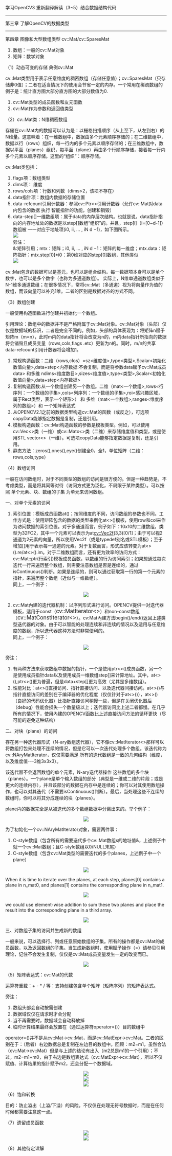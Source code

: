 学习OpenCV3 重新翻译解读（3~5）结合数据结构代码

---

第三章 了解OpenCV的数据类型  


---

第四章 图像和大型数组类型 cv::Mat/cv::SparesMat   

1. 数组：一般的cv::Mat对象   
2. 矩阵：数学对象   

（1）动态可变的存储 典例cv::Mat  

cv::Mat类型用于表示任意维度的稠密数组（存储任意值）；cv::SparesMat（只存储非0值）；二者在适当情况下的使用会节省一定的内存。一个常用在稀疏数组的例子是：统计直方图大部分直方图的大部分数值为0.  

1. cv::Mat类型的成员函数和友元函数  
2. cv::Mat作为参数和返回值类型  

（2）cv::Mat类：N维稠密数组  

存储在cv::Mat内的数据可以认为是：以栅格扫描顺序（从上至下，从左到右）的N维量。这意味着：在一维数组中，数据由多个元素顺序存储的；在二维数组中，数据以行（rows）组织，每一行内的多个元素以顺序存储的；在三维数组中，数据以平面（planes）组织，每平面（plane）再由多个行顺序存储，接着每一行内多个元素以顺序存储。这里的“组织”：顺序存储。  

cv::Mat类包括：  

1. flags项：数组类型  
2. dims项： 维度  
3. rows/cols项：行数和列数（dims>2，该项不存在） 
4. data指针项：数组内数据的存储位置   
5. data-refcount引用计数器：参照cv::Ptr<>引用计数器（允许cv::Mat对data内包含的数据 执行 智能指针的功能，创建和销毁）    
6. data-step[]一维数组项：属于data的内存层次结构。也就是说，data指针指向的内存地址处的数据是以step[]数组“组织”的。并且，step[i]（i=[0~d-1]）数组被 一一对应于地址项(i0, ii, … , iN d −1)，如下图所示。   
<a href="" target="_blank"><img src="/home/jaousha/图片/q1"/></a>  
旁注：  
&:矩阵引用；mtx：矩阵；i0, ii, … , iN d −1：矩阵的每一维度；mtx.data：矩阵指针；mtx.step[0]*i0：第0维对应的step[0]数组，其他类似  
<a href="" target="_blank"><img src="/home/jaousha/图片/q2"/></a>  

cv::Mat包含的数据可以是基元，也可以是组合结构。每一数据项本身可以是单个数字，也可以是多个数字（也称为多通道数组）。
实际上，N维单通道数组类似于N-1维多通道数组；在很多情况下，常将cv::Mat（多通道）视为将向量作为值的数组，而该向量可以补充1维。二者的区别是数据对齐的方式不同。   

（3）数组创建  

一般使用构造函数进行创建并初始化一个数组。   

引用理论：数组中的数据并不是严格附属于cv::Mat对象。cv::Mat对象（头部）仅仅是数据域的标识，二者是完全不同的。例如，头部的具体表现为：将矩阵n赋予矩阵m（m=n），此时m内的data指针将会改变为n的，m内data指针所指向的数据将会销毁且成员变量（rows,cols,flags .etc）更新为n的。同时，m/n的共享data-refcount引用计数器将会增加1。  

1. 常规构造函数：二维（rows,clos）=sz<维度值>,type<类型>,Scalar<初始化数值向量>,data+step<内存数据:不会复制，而是将参数data赋予cv::Mat成员data> 和多维 ndims<维度数目>,sizes<维度值>,type<类型>,Scalar<初始化数值向量>,data+step<内存数据>  
2. 复制构造函数:从一个数组创建另一个数组。二维（mat<一个数组>,rows<行序列：一个数组的子集>,cols<列序列：一个数组的子集>,roi<感兴趣区域，属于Rect类型，表示一个矩形>） 和 多维（mat<一个数组>,ranges<维度序列的数组>）和 一个矩阵表达式<expr>  
3. 从OPENCV2.1之前的数据类型构造cv::Mat的函数（或反之），可选项copyData能够指定数据是复制，还是引用。  
4. 模板构造函数：cv::Mat构造函数的参数是模板类型。例如，可以使用cv::Vec<>类（一维）或cv::Matx<>类（二维）来存储维度值和类型，或是使用STL vector<>（一维）。可选项copyData能够指定数据是复制，还是引用。  
5. 静态方法：zeros(),ones(),eye()创建全0，全1，单位矩阵（二维：rows,cols,type）   

（4）数组访问  

一般在访问数组时，对于不同类型的数组的访问是很方便的。但是一种趋势是，不考虑类型，而是将其同等对待（访问方式更为泛化，不局限于某种类型）。可以按照 单个元素、块、数组的子集 为单元来访问数组。  

一、对单个元素的访问   

1. 索引位置：模板成员函数at<type>()；按照维度的不同，访问数组的参数也不同。工作方式是：使用矩阵包含的数据的类型来例化at<>()模板，使用row和col来作为访问数据的索引位置。对于多通道而言，例子如下：10x10的二维数组，类型为32FC2，其中一个元素可以表示为at<cv::Vec2f>(3,3)[0/1]；由于可以视2通道为2元素的向量，所以使用Vec2f（或是typedef别名或STL模板）；至于增加[]用于表示每一通道的元素。对于复数而言，形式应该转变为at<>().re/at<>().im。对于二维数组而言，还有更为效率的访问方式：cv::Mat::ptr<type>(行索引)模板成员函数，以数组的行为访问索引；如果想通过每次迭代一行来遍历整个数组，则需要注意数组是否是连续的，通过isContinuous()判断。如果是连续的，则可以通过获取第一行的第一个元素的指针，来遍历整个数组（近似与一维数组）。  
同上，一个例子：   
<center><a href="" target="_blank"><img src="/home/jaousha/图片/q3"/></a></center>     

2. cv::Mat內建的迭代器机制：以序列形式进行访问。OPENCV提供一对迭代器模板，适用于const（<big>cv::MatIterator<></big>）和non-const数组（<big>cv::MatConstIterator<></big>）。cv:Mat內建方法begin()/end()返回上述类型迭代器的对象。由于可以智能的处理连续和非连续的情况以及适用与任意维度的数组，所以迭代器这种方法时非常便利的。   
同上，一个例子：   
<center><a href="" target="_blank"><img src="/home/jaousha/图片/q4"/></a></center>     


旁注：  

1. 有两种方法来获取数组中数据的指针，一个是使用ptr<>()成员函数，另一个是使用成员指针data以及使用成员一维数组step[]来计算地址。其中，at<>(),ptr<>()更为普遍，但是data+step[]更为高效（尤其是多维数组）。       
2. 性能对比：at<>()直接访问、指针直接访问、以及迭代器间接访问。at<>()与指针直接访问的差别在于编译器的优化程度（仅仅针对于at<>()），at<>()（良好的代码优化器）比指针直接访问稍慢一些，但是在关闭优化器后（debug）性能会损失一个数量级以上；迭代器访问比上述二者都慢。在几乎所有的情况下，使用內建的OPENCV函数比上述直接访问方法的循环更快（尽可能的避免这种结构）

二、对块（plane）的访问

存在另一种迭代器形式（N-ary数组迭代器），它不像cv::MatIterator<>那样可以将数组打包来处理不连续的情况，但是它可以一次迭代处理多个数组。该迭代称为 cv::NAryMatIterator，仅仅需要满足 所有的迭代数组是一致的几何结构（维度，以及维度值---3维3x3x3）。   

该迭代器不会返回数组的单个元素，N-ary迭代器操作 这些数组的多个块（planes）。一个plane是单个输入数组的部分（典型是一维或二维的片段；或是更大的连续内存），并且该部分的数据在内存中是连续的；你可以对其使用数组操作，也可以对其迭代（不需要isContinuous()判断）。最后，当处理这些不连续的数组时，你可以将其分成连续的块（planes）。   

plane内的数据完全是从被迭代的多个数组数据中分离出来的。举个例子：    
<center><a href="" target="_blank"><img src="/home/jaousha/图片/q5"/></a></center>     

为了初始化一个cv::NAryMatIterator对象，需要两件事：

1. C-style数组（包含所有的需要迭代多个cv::Mat数组s的地址值&，上述例子中就一个cv::Mat数组；且C-style数组以0/NULL末尾）
2. C-style数组（包含cv::Mat类型的需要迭代的多个planes，上述例子中一个plane） 

<center><a href="" target="_blank"><img src="/home/jaousha/图片/q"/></a></center>     

When it is time to iterate over the planes, at each step, planes[0] contains a plane in n_mat0, and planes[1] contains the corresponding plane in n_mat1.   
<center><a href="" target="_blank"><img src="/home/jaousha/图片/q6"/></a></center>     

we could use element-wise addition to sum these two planes and place the result into the corresponding plane in a third array.   
<center><a href="" target="_blank"><img src="/home/jaousha/图片/q7"/></a></center>     

三、对数组子集的访问并生成新的数组  

一般来说，可以选择行、列或任意原始数组的子集。所有的操作都是cv::Mat的成员函数，以及返回数组的子集。当生成新数组时，使用赋予操作（=）请参见引用理论，记住不会发生复制，仅仅是cv::Mat成员变量发生一定的改变而已。      
<center><a href="" target="_blank"><img src="/home/jaousha/图片/q9"/></a></center>     

（5）矩阵表达式：cv::Mat的代数

运算符重载：+ - * / 等：支持创建包含单个矩阵（矩阵序列）的矩阵表达式。   

旁注：  

1. 数组头部会自动按需创建   
2. 数据域仅仅在请求时才会分配   
3. 当不再需要时，数据域会自动释放掉  
4. 临时计算结果最终会放置在（通过运算符operator=()）目的数组中  
     
operator=()并不是从cv::Mat->cv::Mat，而是cv::MatExpr->cv::Mat。二者的区别在于：（后者）右边数据总是复制在左边目的数组中。回顾：m2=m1，虽然合法（cv::Mat->cv::Mat）但是与上述的结论有出入（m2总是m1的一个引用）；不过，m2=m1+m0，由于右边是数组表达式（cv::MatExpr->cv::Mat），所以不仅赋值、计算结果的指针赋予m2，还会分配一个数据域。   
<center><a href="" target="_blank"><img src="/home/jaousha/图片/q10"/></a></center>    
<center><a href="" target="_blank"><img src="/home/jaousha/图片/q11"/></a></center>    
<center><a href="" target="_blank"><img src="/home/jaousha/图片/q12"/></a></center>    

（6）饱和转换  

目的：防止溢出（上溢/下溢）的风险。不仅仅在处理无符号数据时，而是在任何时候都需要注意这一点。   

（7）遗留成员函数  

<center><a href="" target="_blank"><img src="/home/jaousha/图片/q13"/></a></center>    
<center><a href="" target="_blank"><img src="/home/jaousha/图片/q14"/></a></center>    

（8）其他待定详解





























